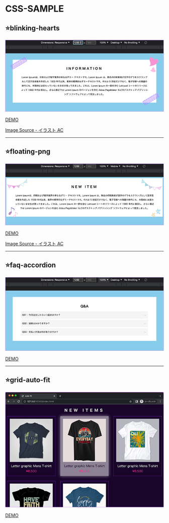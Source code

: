 # CSS-SAMPLE

## ⭐️blinking-hearts

<img src="https://github.com/tsuyu0102/css-sample/blob/main/blinking-hearts/screenshot.png">

<a href="https://tsuyu0102.github.io/css-sample/blinking-hearts/index.html">DEMO</a>

<a href="https://www.ac-illust.com/main/detail.php?id=23388725&word=%E3%82%B7%E3%83%B3%E3%83%97%E3%83%AB%E5%8F%AF%E6%84%9B%E3%81%84%E3%81%82%E3%81%97%E3%82%89%E3%81%84%E3%82%BB%E3%83%83%E3%83%88#goog_rewarded">Image Source - イラスト AC</a>
<br>

---

## ⭐️floating-png

<img src="https://github.com/tsuyu0102/css-sample/blob/main/floating-png/screenshot.png">

<a href="https://tsuyu0102.github.io/css-sample/floating-png/index.html">DEMO</a>

<a href="https://www.ac-illust.com/main/detail.php?id=23388725&word=%E3%82%B7%E3%83%B3%E3%83%97%E3%83%AB%E5%8F%AF%E6%84%9B%E3%81%84%E3%81%82%E3%81%97%E3%82%89%E3%81%84%E3%82%BB%E3%83%83%E3%83%88#goog_rewarded">Image Source - イラスト AC</a>
<br>

---

## ⭐️faq-accordion

<img src="https://github.com/tsuyu0102/css-sample/blob/main/faq-accordion/screenshot.png">

<a href="https://tsuyu0102.github.io/css-sample/faq-accordion/index.html">DEMO</a>
<br>

---

## ⭐️grid-auto-fit

<img src="https://github.com/tsuyu0102/css-sample/blob/main/grid-auto-fit/screenshot.png">

<a href="https://tsuyu0102.github.io/css-sample/grid-auto-fit/index.html">DEMO</a>
